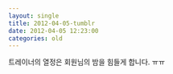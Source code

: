 ```yaml
---
layout: single
title: 2012-04-05-tumblr
date: 2012-04-05 12:23:00
categories: old
---
```

트레이너의 열정은 회원님의 밤을 힘들게 합니다. ㅠㅠ

